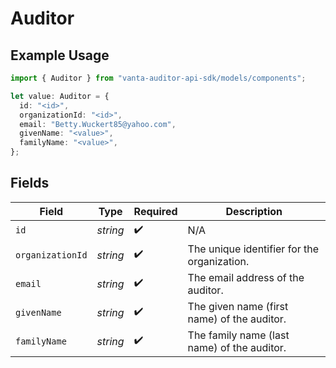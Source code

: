 # Auditor

## Example Usage

```typescript
import { Auditor } from "vanta-auditor-api-sdk/models/components";

let value: Auditor = {
  id: "<id>",
  organizationId: "<id>",
  email: "Betty.Wuckert85@yahoo.com",
  givenName: "<value>",
  familyName: "<value>",
};
```

## Fields

| Field                                       | Type                                        | Required                                    | Description                                 |
| ------------------------------------------- | ------------------------------------------- | ------------------------------------------- | ------------------------------------------- |
| `id`                                        | *string*                                    | :heavy_check_mark:                          | N/A                                         |
| `organizationId`                            | *string*                                    | :heavy_check_mark:                          | The unique identifier for the organization. |
| `email`                                     | *string*                                    | :heavy_check_mark:                          | The email address of the auditor.           |
| `givenName`                                 | *string*                                    | :heavy_check_mark:                          | The given name (first name) of the auditor. |
| `familyName`                                | *string*                                    | :heavy_check_mark:                          | The family name (last name) of the auditor. |